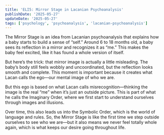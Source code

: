 ```yaml
---
title: 'ELI5: Mirror Stage in Lacanian Psychoanalysis'
publishDate: '2025-05-27'
updateDate: '2025-05-27'
tags: ['psychology', 'psychoanalysis', 'lacanian-psychoanalysis']
---
```


The Mirror Stage is an idea from Lacanian psychoanalysis that explains how a baby starts to build a sense of “self.” Around 6 to 18 months old, a baby sees its reflection in a mirror and recognizes it as “me.” This makes the baby feel excited, like it has found a whole version of itself.

But here’s the trick: that mirror image is actually a little misleading. The baby’s body still feels wobbly and uncoordinated, but the reflection looks smooth and complete. This moment is important because it creates what Lacan calls the ego—our mental image of who we are.

But this ego is based on what Lacan calls misrecognition—thinking the image is the real “me” when it’s just an outside picture. This is part of what he calls the Imaginary Order, where we first start to understand ourselves through images and illusions.

Over time, this also leads us into the Symbolic Order, which is the world of language and rules. So, the Mirror Stage is like the first time we step outside ourselves to see who we are—but it also means we never feel totally whole again, which is what keeps our desire going throughout life.

